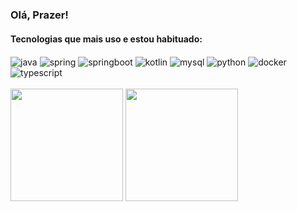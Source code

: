 ### Olá, Prazer! 
#### Tecnologias que mais uso e estou habituado:

<div>
  <img align="center" alt="java" src="https://img.shields.io/badge/Java-ED8B00?style=for-the-badge&logo=openjdk&logoColor=white"/>
  <img align="center" alt="spring" src="https://camo.githubusercontent.com/73a1048db431a3d17a68529fd3548a370fd984d7e19e6041d4b9b814c37cbf3a/68747470733a2f2f696d672e736869656c64732e696f2f62616467652f537072696e672d3644423333463f7374796c653d666f722d7468652d6261646765266c6f676f3d537072696e67266c6f676f436f6c6f723d464646464646"/>
    <img align="center" alt="springboot" src="https://camo.githubusercontent.com/e7638accb979e9bdcebc110625b5b2369b662df95d7dfe8ed56df664d94c346d/68747470733a2f2f696d672e736869656c64732e696f2f62616467652f537072696e67253230426f6f742d3644423333463f7374796c653d666f722d7468652d6261646765266c6f676f3d537072696e672b426f6f74266c6f676f436f6c6f723d464646464646"/>
  <img align="center" alt="kotlin" src="https://camo.githubusercontent.com/57575c8b1fc8ed3352d60b937a65d3d3279553605b82b11446ce435e80e33a06/68747470733a2f2f696d672e736869656c64732e696f2f62616467652f4b6f746c696e2d3746353246463f7374796c653d666f722d7468652d6261646765266c6f676f3d4b6f746c696e266c6f676f436f6c6f723d464646464646"/>
  <img align="center" alt="mysql" src="https://img.shields.io/badge/MySQL-00000F?style=for-the-badge&logo=mysql&logoColor=white"/>
  <img align="center" alt="python" src="https://img.shields.io/badge/Python-3776AB?style=for-the-badge&logo=python&logoColor=white"/>
  <img align="center" alt="docker" src="https://camo.githubusercontent.com/617b26fad1a52f9f61e639aa36dbf6a08c4b77b7fa7614f0c88fa7b1585279ca/68747470733a2f2f696d672e736869656c64732e696f2f62616467652f446f636b65722d3234393645443f7374796c653d666f722d7468652d6261646765266c6f676f3d446f636b6572266c6f676f436f6c6f723d464646464646"/>
    <img align="center" alt="typescript" src="https://camo.githubusercontent.com/f0d1c8fc261ee758a6a0af79ceb4c0d9dbb3e4149f5070a4d1c5ba41e41dbe01/68747470733a2f2f696d672e736869656c64732e696f2f62616467652f547970655363726970742d3331373843363f7374796c653d666f722d7468652d6261646765266c6f676f3d54797065536372697074266c6f676f436f6c6f723d464646464646"/>
</div>
‎ 
<div>
  <img height = "180em" src="https://github-readme-stats.vercel.app/api/top-langs/?username=danisommer&layout=compact&theme=dracula">
  <img height = "180em" src ="https://github-readme-stats.vercel.app/api?username=danisommer&show_icons=true&theme=dracula">
</div>
